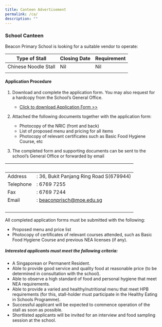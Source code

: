 ```yaml
---
title: Canteen Advertisement
permalink: /ca/
description: ""
---
```

### School Canteen

Beacon Primary School is looking for a suitable vendor to operate:

| Type of Stall | Closing Date | Requirement |
| -------- | -------- | -------- |
| Chinese Noodle Stall     | Nil     | Nil     |
|  |  |

#### Application Procedure

1.  Download and complete the application form. You may also request for a hardcopy from the School’s General Office.  
    *   [Click to download Application Form >>](https://go.gov.sg/canteenstall)  
        
2.  Attached the following documents together with the application form:  
    *   Photocopy of the NRIC (front and back)
    *   List of proposed menu and pricing for all items
    *   Photocopy of relevant certificates such as Basic Food Hygiene Course, etc  
        
3.  The completed form and supporting documents can be sent to the school’s General Office or forwarded by email

|   |   |
| --- | --- |
| Address | : 36, Bukit Panjang Ring Road S(679944) |
| Telephone | : 6769 7255 |
| Fax | : 6769 7244 |
| Email | : [beaconprisch@moe.edu.sg](mailto:beaconprisch@moe.edu.sg) |
|   |   |

All completed application forms must be submitted with the following:
* Proposed menu and price list
* Photocopy of certificates of relevant courses attended, such as Basic Food Hygiene Course and previous NEA licenses (if any).

##### Interested applicants must meet the following criteria:

* A Singaporean or Permanent Resident.
* Able to provide good service and quality food at reasonable price (to be determined in consultation with the school).
* Able to observe a high standard of food and personal hygiene that meet NEA requirements.
* Able to provide a varied and healthy/nutritional menu that meet HPB requirements (for this, stall-holder must participate in the Healthy Eating in Schools Programme).
* Successful applicant will be expected to commence operation of the stall as soon as possible.
* Shortlisted applicants will be invited for an interview and food sampling session at the school.